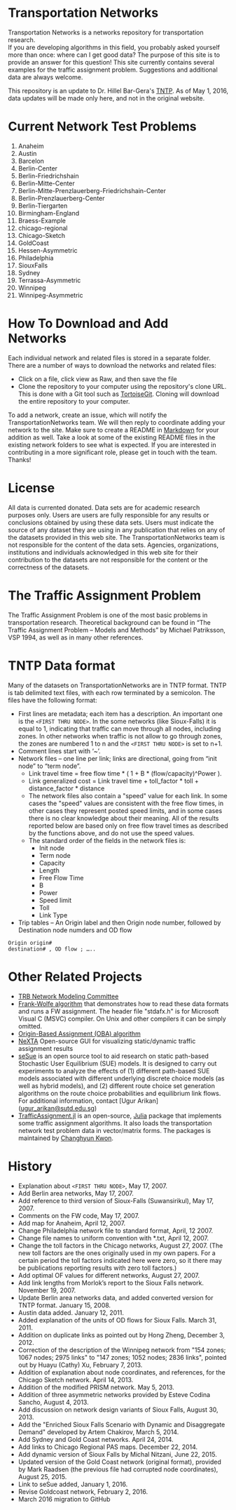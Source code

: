 # Transportation Networks 

Transportation Networks is a networks repository for transportation research.  
If you are developing algorithms in this field, you probably asked yourself 
more than once: where can I get good data?  The purpose of this site is to 
provide an answer for this question! This site currently contains several examples 
for the traffic assignment problem.  Suggestions and additional data are always welcome.

This repository is an update to Dr. Hillel Bar-Gera's [TNTP](http://www.bgu.ac.il/~bargera/tntp).
As of May 1, 2016, data updates will be made only here, and not in the original website.


# Current Network Test Problems

  1. Anaheim
  1. Austin
  1. Barcelon
  1. Berlin-Center
  1. Berlin-Friedrichshain
  1. Berlin-Mitte-Center
  1. Berlin-Mitte-Prenzlauerberg-Friedrichshain-Center
  1. Berlin-Prenzlauerberg-Center
  1. Berlin-Tiergarten
  1. Birmingham-England
  1. Braess-Example
  1. chicago-regional
  1. Chicago-Sketch
  1. GoldCoast
  1. Hessen-Asymmetric
  1. Philadelphia
  1. SiouxFalls
  1. Sydney
  1. Terrassa-Asymmetric
  1. Winnipeg
  1. Winnipeg-Asymmetric

# How To Download and Add Networks  

Each individual network and related files is stored in a separate folder. There
are a number of ways to download the networks and related files:
  - Click on a file, click view as Raw, and then save the file
  - Clone the repository to your computer using the repository's clone URL. This is done with a Git 
      tool such as [TortoiseGit](https://tortoisegit.org).  Cloning will download the
      entire repository to your computer.

To add a network, create an issue, which will notify the TransportationNetworks team.  We will then 
reply to coordinate adding your network to the site.  Make sure to create a README in 
[Markdown](https://guides.github.com/features/mastering-markdown/) for your 
addition as well.  Take a look at some of the existing README files in the existing network folders to see what 
is expected.  If you are interested in contributing in a more significant role, please get in touch with 
the team.  Thanks!
  
# License 

All data is currented donated.  Data sets are for academic research purposes only.  Users are
users are fully responsible for any results or conclusions obtained by using these data sets.
Users must indicate the source of any dataset they are using in any publication that relies 
on any of the datasets provided in this web site.  The TransportationNetworks team is not 
responsible for the content of the data sets. Agencies, organizations, institutions and 
individuals acknowledged in this web site for their contribution to the datasets are not 
responsible for the content or the correctness of the datasets.

# The Traffic Assignment Problem

The Traffic Assignment Problem is one of the most basic problems in transportation research. 
Theoretical background can be found in “The Traffic Assignment Problem – Models and Methods” 
by Michael Patriksson, VSP 1994, as well as in many other references.

# TNTP Data format 
Many of the datasets on TransportationNetworks are in TNTP format.  TNTP is tab delimited text files, 
with each row terminated by a semicolon.  The files have the following format:
 - First lines are metadata; each item has a description.  An important one is the `<FIRST THRU NODE>`. 
   In the some networks (like Sioux-Falls) it is equal to 1, indicating 
   that traffic can move through all nodes, including zones. In other networks when traffic is not 
   allow to go through zones, the zones are numbered 1 to n and the `<FIRST THRU NODE>` is set to n+1.
 - Comment lines start with ‘~’.
 - Network files – one line per link; links are directional, going from “init node” to “term node”.
     - Link travel time = free flow time * ( 1 + B * (flow/capacity)^Power ).
     - Link generalized cost = Link travel time + toll_factor * toll + distance_factor * distance
     - The network files also contain a "speed" value for each link. In some cases the "speed" values 
     are consistent with the free flow times, in other cases they represent posted speed limits, and 
     in some cases there is no clear knowledge about their meaning. All of the results reported below 
     are based only on free flow travel times as described by the functions above, and do not use the speed values.
     - The standard order of the fields in the network files is:
       - Init node
       - Term node
       - Capacity
       - Length
       - Free Flow Time
       - B
       - Power
       - Speed limit
       - Toll
       - Link Type
 - Trip tables – An Origin label and then Origin node number, followed by Destination node numders and OD flow 

```
Origin origin#
destination# , OD flow ; …..
```

# Other Related Projects 
 - [TRB Network Modeling Committee](http://trb-networkmodeling.org/)
 - [Frank-Wolfe algorithm](http://www.bgu.ac.il/~bargera/tntp/FW.zip) that demonstrates how to read these 
   data formats and runs a FW assignment.  The header file "stdafx.h" is for Microsoft Visual C (MSVC) compiler. On 
   Unix and other compilers it can be simply omitted.
 - [Origin-Based Assignment (OBA) algorithm](http://www.openchannelsoftware.org/projects/Origin-Based_Assignment/)
 - [NeXTA](https://code.google.com/archive/p/nexta/) Open-source GUI for visualizing static/dynamic traffic assignment results
 - [seSue](http://people.sutd.edu.sg/~ugur_arikan/seSue/) is an open source tool to aid research on static path-based 
   Stochastic User Equilibrium (SUE) models. It is designed to carry out experiments to analyze the effects of 
   (1) different path-based SUE models associated with different underlying discrete choice models 
   (as well as hybrid models), and (2) different route choice set generation algorithms on the route choice 
   probabilities and equilibrium link flows. For additional information, contact [Ugur Arikan] (ugur_arikan@sutd.edu.sg)
 - [TrafficAssignment.jl](https://github.com/chkwon/TrafficAssignment.jl) is an open-source, [Julia](http://www.julialang.org) package that implements some traffic assignment algorithms. It also loads the transportation network test problem data in vector/matrix forms. The packages is maintained by [Changhyun Kwon](http://www.chkwon.net).

# History

 - Explanation about `<FIRST THRU NODE>`, May 17, 2007.
 - Add Berlin area networks, May 17, 2007.
 - Add reference to third version of Sioux-Falls (Suwansirikul), May 17, 2007.
 - Comments on the FW code, May 17, 2007.
 - Add map for Anaheim, April 12, 2007.
 - Change Philadelphia network file to standard format, April, 12 2007.
 - Change file names to uniform convention with *.txt, April 12, 2007.
 - Change the toll factors in the Chicago networks, August 27, 2007. (The new toll factors are the ones originally used in my own papers. For a certain period the toll factors indicated here were zero, so it there may be publications reporting results with zero toll factors.)
 - Add optimal OF values for different networks, August 27, 2007.
 - Add link lengths from Morlok’s report to the Sioux Falls network. November 19, 2007.
 - Update Berlin area networks data, and added converted version for TNTP format. January 15, 2008.
 - Austin data added. January 12, 2011.
 - Added explanation of the units of OD flows for Sioux Falls. March 31, 2011.
 - Addition on duplicate links as pointed out by Hong Zheng, December 3, 2012.
 - Correction of the description of the Winnipeg network from "154 zones; 1067 nodes; 2975 links" to "147 zones; 1052 nodes; 2836 links", pointed out by Huayu (Cathy) Xu, February 7, 2013.
 - Addition of explanation about node coordinates, and references, for the Chicago Sketch network. April 14, 2013.
 - Addition of the modified PRISM network. May 5, 2013.
 - Addition of three asymmetric networks provided by Esteve Codina Sancho, August 4, 2013.
 - Add discussion on network design variants of Sioux Falls, August 30, 2013.
 - Add the "Enriched Sioux Falls Scenario with Dynamic and Disaggregate Demand" developed by Artem Chakirov, March 5, 2014.
 - Add Sydney and Gold Coast networks. April 24, 2014.
 - Add links to Chicago Regional PAS maps. December 22, 2014.
 - Add dynamic version of Sioux Falls by Michal Nitzani, June 22, 2015.
 - Updated version of the Gold Coast network (original format), provided by Mark Raadsen (the previous file had corrupted node coordinates), August 25, 2015.
 - Link to seSue added, January 1, 2016.
 - Revise Goldcoast network, February 2, 2016.
 - March 2016 migration to GitHub
 
